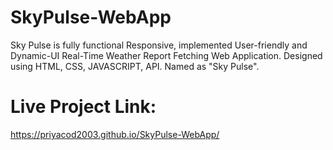 # SkyPulse-WebApp
Sky Pulse is fully functional Responsive, implemented User-friendly and Dynamic-UI Real-Time Weather Report Fetching Web Application. Designed using HTML, CSS, JAVASCRIPT, API. Named as "Sky Pulse". 
# Live Project Link: 
https://priyacod2003.github.io/SkyPulse-WebApp/
